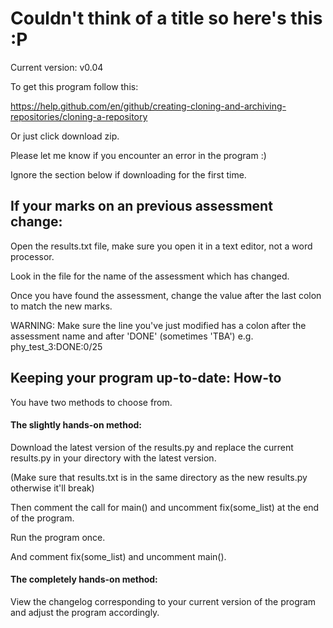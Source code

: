 # Couldn't think of a title so here's this :P

Current version: v0.04

To get this program follow this:

https://help.github.com/en/github/creating-cloning-and-archiving-repositories/cloning-a-repository

Or just click download zip.

Please let me know if you encounter an error in the program :)

Ignore the section below if downloading for the first time.

## If your marks on an previous assessment change:
Open the results.txt file, make sure you open it in a text editor, not a word processor.

Look in the file for the name of the assessment which has changed.

Once you have found the assessment, change the value after the last colon to match the new marks.

WARNING: Make sure the line you've just modified has a colon after the assessment name and after 'DONE' 
(sometimes 'TBA') e.g. phy_test_3:DONE:0/25

## Keeping your program up-to-date: How-to
You have two methods to choose from.

#### The slightly hands-on method:
Download the latest version of the results.py and replace the current results.py in your directory with the latest 
version. 

(Make sure that results.txt is in the same directory as the new results.py otherwise it'll break)

Then comment the call for main() and uncomment fix(some_list) at the end of the program.

Run the program once.

And comment fix(some_list) and uncomment main().

#### The completely hands-on method:
View the changelog corresponding to your current version of the program and adjust the program accordingly.